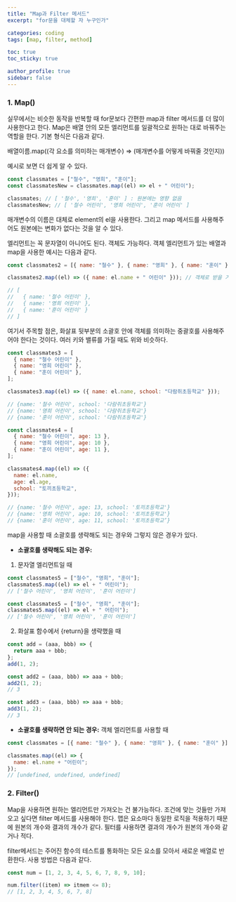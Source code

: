 ```yaml
---
title: "Map과 Filter 메서드"
excerpt: "for문을 대체할 자 누구인가"

categories: coding
tags: [map, filter, method]

toc: true
toc_sticky: true

author_profile: true
sidebar: false
---
```


### 1. Map()

실무에서는 비슷한 동작을 반복할 때 for문보다 간편한 map과 filter 메서드를 더 많이 사용한다고 한다. Map은 배열 안의 모든 엘리먼트를 일괄적으로 원하는 대로 바꿔주는 역할을 한다. 기본 형식은 다음과 같다.

배열이름.map((각 요소를 의미하는 매개변수) => (매개변수를 어떻게 바꿔줄 것인지))

예시로 보면 더 쉽게 알 수 있다.

```javascript
const classmates = ["철수", "영희", "훈이"];
const classmatesNew = classmates.map((el) => el + " 어린이");

classmates; // [ '철수', '영희', '훈이' ] : 원본에는 영향 없음
classmatesNew; // [ '철수 어린이', '영희 어린이', '훈이 어린이' ]
```

매개변수의 이름은 대체로 element의 el을 사용한다. 그리고 map 메서드를 사용해주어도 원본에는 변화가 없다는 것을 알 수 있다.

엘리먼트는 꼭 문자열이 아니어도 된다. 객체도 가능하다. 객체 엘리먼트가 있는 배열과 map을 사용한 예시는 다음과 같다.

```javascript
const classmates2 = [{ name: "철수" }, { name: "영희" }, { name: "훈이" }];

classmates2.map((el) => ({ name: el.name + " 어린이" })); // 객체로 받을 거니까 ()안에 {}

// [
//   { name: '철수 어린이' },
//   { name: '영희 어린이' },
//   { name: '훈이 어린이' }
// ]
```

여기서 주목할 점은, 화살표 뒷부분의 소괄호 안에 객체를 의미하는 중괄호를 사용해주어야 한다는 것이다. 여러 키와 밸류를 가질 때도 위와 비슷하다.

```javascript
const classmates3 = [
  { name: "철수 어린이" },
  { name: "영희 어린이" },
  { name: "훈이 어린이" },
];

classmates3.map((el) => ({ name: el.name, school: "다람쥐초등학교" }));

// {name: '철수 어린이', school: '다람쥐초등학교'}
// {name: '영희 어린이', school: '다람쥐초등학교'}
// {name: '훈이 어린이', school: '다람쥐초등학교'}
```

```javascript
const classmates4 = [
  { name: "철수 어린이", age: 13 },
  { name: "영희 어린이", age: 10 },
  { name: "훈이 어린이", age: 11 },
];

classmates4.map((el) => ({
  name: el.name,
  age: el.age,
  school: "토끼초등학교",
}));

// {name: '철수 어린이', age: 13, school: '토끼초등학교'}
// {name: '영희 어린이', age: 10, school: '토끼초등학교'}
// {name: '훈이 어린이', age: 11, school: '토끼초등학교’}
```

map을 사용할 때 소괄호를 생략해도 되는 경우와 그렇지 않은 경우가 있다.

- **소괄호를 생략해도 되는 경우:**

1. 문자열 엘리먼트일 때

```javascript
const classmates5 = ["철수", "영희", "훈이"];
classmates5.map((el) => el + " 어린이");
// ['철수 어린이', '영희 어린이', '훈이 어린이']
```

```javascript
const classmates5 = ["철수", "영희", "훈이"];
classmates5.map((el) => el + " 어린이");
// ['철수 어린이', '영희 어린이', '훈이 어린이']
```

2. 화살표 함수에서 {return}을 생략했을 때

```javascript
const add = (aaa, bbb) => {
  return aaa + bbb;
};
add(1, 2);

const add2 = (aaa, bbb) => aaa + bbb;
add2(1, 2);
// 3

const add3 = (aaa, bbb) => aaa + bbb;
add3(1, 2);
// 3
```

- **소괄호를 생략하면 안 되는 경우:** 객체 엘리먼트를 사용할 때

```javascript
const classmates = [{ name: "철수" }, { name: "영희" }, { name: "훈이" }];

classmates.map((el) => {
  name: el.name + "어린이";
});
// [undefined, undefined, undefined]
```

### 2. Filter()

Map을 사용하면 원하는 엘리먼트만 가져오는 건 불가능하다. 조건에 맞는 것들만 가져오고 싶다면 filter 메서드를 사용해야 한다. 맵은 요소마다 동일한 로직을 적용하기 때문에 원본의 개수와 결과의 개수가 같다. 필터를 사용하면 결과의 개수가 원본의 개수와 같거나 적다.

filter메서드는 주어진 함수의 테스트를 통화하는 모든 요소를 모아서 새로운 배열로 반환한다. 사용 방법은 다음과 같다.

```javascript
const num = [1, 2, 3, 4, 5, 6, 7, 8, 9, 10];

num.filter((item) => itmem <= 8);
// [1, 2, 3, 4, 5, 6, 7, 8]
```
